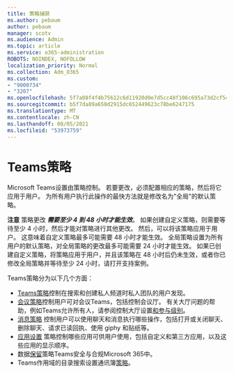 ```yaml
---
title: 策略捕获
ms.author: pebaum
author: pebaum
manager: scotv
ms.audience: Admin
ms.topic: article
ms.service: o365-administration
ROBOTS: NOINDEX, NOFOLLOW
localization_priority: Normal
ms.collection: Adm_O365
ms.custom:
- "9000734"
- "3207"
ms.openlocfilehash: 5f7a08f4f4b75612c6d11920d0e7d5cc48f106c695a73d2cf5461af8fa881634
ms.sourcegitcommit: b5f7da89a650d2915dc652449623c78be6247175
ms.translationtype: MT
ms.contentlocale: zh-CN
ms.lasthandoff: 08/05/2021
ms.locfileid: "53973759"
---
```

# <a name="teams-policies"></a>Teams策略

Microsoft Teams设置由策略控制。 若要更改，必须配置相应的策略，然后将它应用于用户。 为所有用户执行此操作的最快方法就是修改名为"全局"的默认策略。 

**注意** 策略更改 **_需要至少 4 到 48 小时才能生效_**。 如果创建自定义策略，则需要等待至少 4 小时，然后才能对策略进行其他更改。 然后，可以将该策略应用于用户。 这意味着自定义策略最多可能需要 48 小时才能生效。 全局策略设置为所有用户的默认策略，对全局策略的更改最多可能需要 24 小时才能生效。 如果已创建自定义策略，将策略应用于用户，并且该策略在 48 小时后仍未生效，或者你已修改全局策略并等待至少 24 小时，请打开支持案例。

Teams策略分为以下几个方面：

- [Teams策略](https://docs.microsoft.com/MicrosoftTeams/teams-policies)控制在搜索和创建私人频道时私人团队的用户发现。  
- [会议策略](https://docs.microsoft.com/microsoftteams/meeting-policies-in-teams)控制用户可对会议Teams，包括控制会议厅。 有关大厅问题的帮助，例如Teams允许所有人，请参阅控制大厅设置[和参与级别](https://docs.microsoft.com/alchemyinsights/bypass-lobby)。
- [消息策略](https://docs.microsoft.com/microsoftteams/messaging-policies-in-teams) 控制用户可以使用聊天和消息执行哪些操作，包括打开或关闭聊天、删除聊天、请求已读回执、使用 giphy 和贴纸等。
- [应用设置](https://docs.microsoft.com/MicrosoftTeams/teams-app-setup-policies) 策略控制哪些应用可供用户使用，包括自定义和第三方应用，以及这些应用的显示顺序。  
- 数据[保留](https://docs.microsoft.com/microsoftteams/retention-policies)策略Teams安全与合规Microsoft 365中。
- Teams作用域的目录搜索设置通讯簿[策略](https://docs.microsoft.com/MicrosoftTeams/teams-scoped-directory-search)。